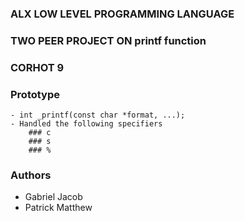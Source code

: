 ### ALX LOW LEVEL PROGRAMMING LANGUAGE 
### TWO PEER PROJECT ON printf function
### CORHOT 9


### Prototype
	- int _printf(const char *format, ...);
	- Handled the following specifiers
		### c
		### s
		### %

### Authors
   - Gabriel Jacob
   - Patrick Matthew


